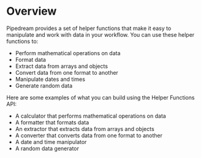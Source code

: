 # Overview

Pipedream provides a set of helper functions that make it easy to manipulate
and work with data in your workflow. You can use these helper functions to:

- Perform mathematical operations on data
- Format data
- Extract data from arrays and objects
- Convert data from one format to another
- Manipulate dates and times
- Generate random data

Here are some examples of what you can build using the Helper Functions API:

- A calculator that performs mathematical operations on data
- A formatter that formats data
- An extractor that extracts data from arrays and objects
- A converter that converts data from one format to another
- A date and time manipulator
- A random data generator
